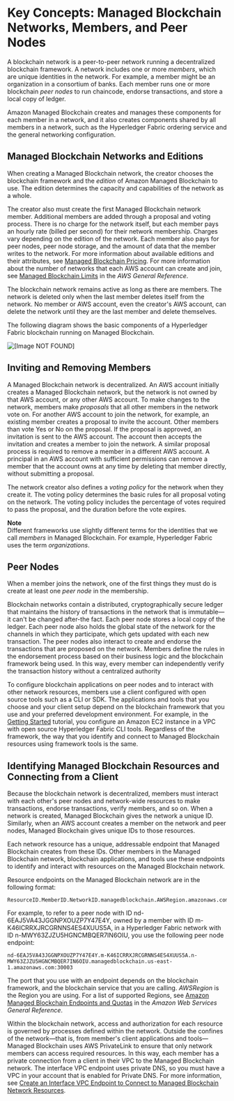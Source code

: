 # Key Concepts: Managed Blockchain Networks, Members, and Peer Nodes<a name="network-components"></a>

A blockchain network is a peer\-to\-peer network running a decentralized blockchain framework\. A network includes one or more *members*, which are unique identities in the network\. For example, a member might be an organization in a consortium of banks\. Each member runs one or more blockchain *peer nodes* to run chaincode, endorse transactions, and store a local copy of ledger\.

Amazon Managed Blockchain creates and manages these components for each member in a network, and it also creates components shared by all members in a network, such as the Hyperledger Fabric ordering service and the general networking configuration\.

## Managed Blockchain Networks and Editions<a name="network-components-network-editions"></a>

When creating a Managed Blockchain network, the creator chooses the blockchain framework and the *edition* of Amazon Managed Blockchain to use\. The edition determines the capacity and capabilities of the network as a whole\.

The creator also must create the first Managed Blockchain network member\. Additional members are added through a proposal and voting process\. There is no charge for the network itself, but each member pays an hourly rate \(billed per second\) for their network membership\. Charges vary depending on the edition of the network\. Each member also pays for peer nodes, peer node storage, and the amount of data that the member writes to the network\. For more information about available editions and their attributes, see [Managed Blockchain Pricing](https://aws.amazon.com/managed-blockchain/pricing/)\. For more information about the number of networks that each AWS account can create and join, see [Managed Blockchain Limits](https://docs.aws.amazon.com/general/latest/gr/aws_service_limits.html#limits_managedblockchain) in the *AWS General Reference*\.

The blockchain network remains active as long as there are members\. The network is deleted only when the last member deletes itself from the network\. No member or AWS account, even the creator's AWS account, can delete the network until they are the last member and delete themselves\.

The following diagram shows the basic components of a Hyperledger Fabric blockchain running on Managed Blockchain\.

![\[Image NOT FOUND\]](http://docs.aws.amazon.com/managed-blockchain/latest/managementguide/images/blockchain-architecture.png)

## Inviting and Removing Members<a name="network-components-members"></a>

A Managed Blockchain network is decentralized\. An AWS account initially creates a Managed Blockchain network, but the network is not owned by that AWS account, or any other AWS account\. To make changes to the network, members make *proposals* that all other members in the network vote on\. For another AWS account to join the network, for example, an existing member creates a proposal to invite the account\. Other members than vote Yes or No on the proposal\. If the proposal is approved, an invitation is sent to the AWS account\. The account then accepts the invitation and creates a member to join the network\. A similar proposal process is required to remove a member in a different AWS account\. A principal in an AWS account with sufficient permissions can remove a member that the account owns at any time by deleting that member directly, without submitting a proposal\.

The network creator also defines a *voting policy* for the network when they create it\. The voting policy determines the basic rules for all proposal voting on the network\. The voting policy includes the percentage of votes required to pass the proposal, and the duration before the vote expires\.

**Note**  
Different frameworks use slightly different terms for the identities that we call *members* in Managed Blockchain\. For example, Hyperledger Fabric uses the term *organizations*\.

## Peer Nodes<a name="network-components-peer-nodes"></a>

When a member joins the network, one of the first things they must do is create at least one *peer node* in the membership\.

Blockchain networks contain a distributed, cryptographically secure ledger that maintains the history of transactions in the network that is immutable—it can't be changed after\-the fact\. Each peer node stores a local copy of the ledger\. Each peer node also holds the global state of the network for the channels in which they participate, which gets updated with each new transaction\. The peer nodes also interact to create and endorse the transactions that are proposed on the network\. Members define the rules in the endorsement process based on their business logic and the blockchain framework being used\. In this way, every member can independently verify the transaction history without a centralized authority

To configure blockchain applications on peer nodes and to interact with other network resources, members use a client configured with open source tools such as a CLI or SDK\. The applications and tools that you choose and your client setup depend on the blockchain framework that you use and your preferred development environment\. For example, in the [Getting Started](managed-blockchain-get-started-tutorial.md) tutorial, you configure an Amazon EC2 instance in a VPC with open source Hyperledger Fabric CLI tools\. Regardless of the framework, the way that you identify and connect to Managed Blockchain resources using framework tools is the same\.

## Identifying Managed Blockchain Resources and Connecting from a Client<a name="network-components-connecting"></a>

Because the blockchain network is decentralized, members must interact with each other's peer nodes and network\-wide resources to make transactions, endorse transactions, verify members, and so on\. When a network is created, Managed Blockchain gives the network a unique ID\. Similarly, when an AWS account creates a member on the network and peer nodes, Managed Blockchain gives unique IDs to those resources\.

Each network resource has a unique, addressable endpoint that Managed Blockchain creates from these IDs\. Other members in the Managed Blockchain network, blockchain applications, and tools use these endpoints to identify and interact with resources on the Managed Blockchain network\.

Resource endpoints on the Managed Blockchain network are in the following format:

```
ResourceID.MemberID.NetworkID.managedblockchain.AWSRegion.amazonaws.com:PortNumber
```

For example, to refer to a peer node with ID nd\-6EAJ5VA43JGGNPXOUZP7Y47E4Y, owned by a member with ID m\-K46ICRRXJRCGRNNS4ES4XUUS5A, in a Hyperledger Fabric network with ID n\-MWY63ZJZU5HGNCMBQER7IN6OIU, you use the following peer node endpoint:

```
nd-6EAJ5VA43JGGNPXOUZP7Y47E4Y.m-K46ICRRXJRCGRNNS4ES4XUUS5A.n-MWY63ZJZU5HGNCMBQER7IN6OIU.managedblockchain.us-east-1.amazonaws.com:30003
```

The port that you use with an endpoint depends on the blockchain framework, and the blockchain service that you are calling\. *AWSRegion* is the Region you are using\. For a list of supported Regions, see [Amazon Managed Blockchain Endpoints and Quotas](https://docs.aws.amazon.com/general/latest/gr/managedblockchain.html) in the *Amazon Web Services General Reference*\.

Within the blockchain network, access and authorization for each resource is governed by processes defined within the network\. Outside the confines of the network—that is, from member's client applications and tools—Managed Blockchain uses AWS PrivateLink to ensure that only network members can access required resources\. In this way, each member has a private connection from a client in their VPC to the Managed Blockchain network\. The interface VPC endpoint uses private DNS, so you must have a VPC in your account that is enabled for Private DNS\. For more information, see [Create an Interface VPC Endpoint to Connect to Managed Blockchain Network Resources](managed-blockchain-endpoints.md)\.